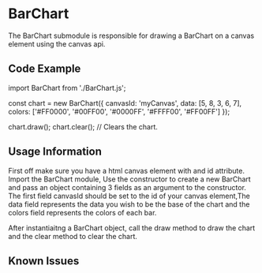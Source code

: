 # BarChart
The BarChart submodule is responsible for drawing a BarChart on a canvas element using the canvas api. 

## Code Example
import BarChart from './BarChart.js';

const chart = new BarChart({
    canvasId: 'myCanvas',
    data: [5, 8, 3, 6, 7],
    colors: ['#FF0000', '#00FF00', '#0000FF', '#FFFF00', '#FF00FF']
});

chart.draw();
chart.clear(); // Clears the chart.

## Usage Information

First off make sure you have a html canvas element with and id attribute. Import the BarChart module, Use the constructor to create a new BarChart and pass an object containing 3 fields as an argument to the constructor. The first field canvasId should be set to the id of your canvas element,The data field represents the data you wish to be the base of the chart and the colors field represents the colors of each bar. 

After instantiaitng a BarChart object, call the draw method to draw the chart and the clear method to clear the chart.

## Known Issues


